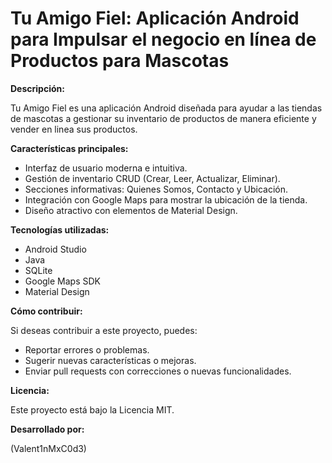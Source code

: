 # Tu Amigo Fiel: Aplicación Android para Impulsar el negocio en línea  de Productos para Mascotas

**Descripción:**

Tu Amigo Fiel es una aplicación Android diseñada para ayudar a las tiendas de mascotas a gestionar su inventario de productos de manera eficiente y vender en linea sus productos. 

**Características principales:**

*   Interfaz de usuario moderna e intuitiva.
*   Gestión de inventario CRUD (Crear, Leer, Actualizar, Eliminar).
*   Secciones informativas: Quienes Somos, Contacto y Ubicación.
*   Integración con Google Maps para mostrar la ubicación de la tienda.
*   Diseño atractivo con elementos de Material Design.

**Tecnologías utilizadas:**

*   Android Studio
*   Java
*   SQLite
*   Google Maps SDK
*   Material Design


**Cómo contribuir:**

Si deseas contribuir a este proyecto, puedes:

*   Reportar errores o problemas.
*   Sugerir nuevas características o mejoras.
*   Enviar pull requests con correcciones o nuevas funcionalidades.

**Licencia:**

Este proyecto está bajo la Licencia MIT.

**Desarrollado por:**

(Valent1nMxC0d3)

